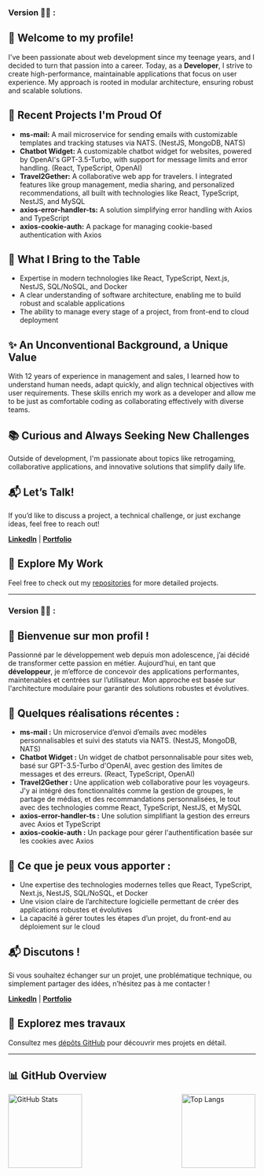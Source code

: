 ### Version 🍔🍟 :


## 👋 **Welcome to my profile!**

I've been passionate about web development since my teenage years, and I decided to turn that passion into a career. Today, as a **Developer**, I strive to create high-performance, maintainable applications that focus on user experience. My approach is rooted in modular architecture, ensuring robust and scalable solutions.


## 🚀 **Recent Projects I'm Proud Of**
- **ms-mail:** A mail microservice for sending emails with customizable templates and tracking statuses via NATS. (NestJS, MongoDB, NATS)
- **Chatbot Widget:** A customizable chatbot widget for websites, powered by OpenAI's GPT-3.5-Turbo, with support for message limits and error handling. (React, TypeScript, OpenAI)
- **Travel2Gether:** A collaborative web app for travelers. I integrated features like group management, media sharing, and personalized recommendations, all built with technologies like React, TypeScript, NestJS, and MySQL
- **axios-error-handler-ts:** A solution simplifying error handling with Axios and TypeScript
- **axios-cookie-auth:** A package for managing cookie-based authentication with Axios


## 💼 **What I Bring to the Table**
- Expertise in modern technologies like React, TypeScript, Next.js, NestJS, SQL/NoSQL, and Docker
- A clear understanding of software architecture, enabling me to build robust and scalable applications
- The ability to manage every stage of a project, from front-end to cloud deployment


## ✨ **An Unconventional Background, a Unique Value**
With 12 years of experience in management and sales, I learned how to understand human needs, adapt quickly, and align technical objectives with user requirements. These skills enrich my work as a developer and allow me to be just as comfortable coding as collaborating effectively with diverse teams.


## 📚 **Curious and Always Seeking New Challenges**
Outside of development, I'm passionate about topics like retrogaming, collaborative applications, and innovative solutions that simplify daily life.


## 📬 **Let’s Talk!**
If you’d like to discuss a project, a technical challenge, or just exchange ideas, feel free to reach out!

**[LinkedIn](https://www.linkedin.com/in/jonas-szigeti/)** | **[Portfolio](https://jsproject.fr/)**


## 📂 **Explore My Work**
Feel free to check out my [repositories](https://github.com/Jszigeti?tab=repositories) for more detailed projects.



___________________________________________________________________________



### Version 🥐🥖 :


## 👋 **Bienvenue sur mon profil !**

Passionné par le développement web depuis mon adolescence, j’ai décidé de transformer cette passion en métier. Aujourd’hui, en tant que **développeur**, je m’efforce de concevoir des applications performantes, maintenables et centrées sur l’utilisateur. Mon approche est basée sur l'architecture modulaire pour garantir des solutions robustes et évolutives.


## 🚀 **Quelques réalisations récentes :**
- **ms-mail :** Un microservice d’envoi d’emails avec modèles personnalisables et suivi des statuts via NATS. (NestJS, MongoDB, NATS)
- **Chatbot Widget :** Un widget de chatbot personnalisable pour sites web, basé sur GPT-3.5-Turbo d'OpenAI, avec gestion des limites de messages et des erreurs. (React, TypeScript, OpenAI)
- **Travel2Gether :** Une application web collaborative pour les voyageurs. J'y ai intégré des fonctionnalités comme la gestion de groupes, le partage de médias, et des recommandations personnalisées, le tout avec des technologies comme React, TypeScript, NestJS, et MySQL
- **axios-error-handler-ts :** Une solution simplifiant la gestion des erreurs avec Axios et TypeScript
- **axios-cookie-auth :** Un package pour gérer l'authentification basée sur les cookies avec Axios


## 💼 **Ce que je peux vous apporter :**
- Une expertise des technologies modernes telles que React, TypeScript, Next.js, NestJS, SQL/NoSQL, et Docker
- Une vision claire de l’architecture logicielle permettant de créer des applications robustes et évolutives
- La capacité à gérer toutes les étapes d’un projet, du front-end au déploiement sur le cloud


## 📬 **Discutons !**
Si vous souhaitez échanger sur un projet, une problématique technique, ou simplement partager des idées, n’hésitez pas à me contacter !

**[LinkedIn](https://www.linkedin.com/in/jonas-szigeti/)** | **[Portfolio](https://jsproject.fr/)**


## 📂 **Explorez mes travaux**
Consultez mes [dépôts GitHub](https://github.com/Jszigeti?tab=repositories) pour découvrir mes projets en détail.



___________________________________________________________________________



## 📊 **GitHub Overview**

<div style="display: flex; justify-content: center; align-items: center; gap: 50px; width: 100%;">
  <img src="https://github-readme-stats.vercel.app/api?username=Jszigeti&show_icons=true&theme=nord" alt="GitHub Stats" style="flex: 2; max-width: 67%; height: 150px;" />
  <img src="https://github-readme-stats.vercel.app/api/top-langs/?username=Jszigeti&layout=compact&theme=nord&hide=html,css,scss" alt="Top Langs" style="flex: 1; max-width: 33%; height: 150px;" />
</div>
